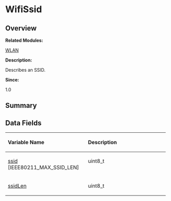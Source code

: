 # WifiSsid<a name="EN-US_TOPIC_0000001054879574"></a>

## **Overview**<a name="section1643085656093537"></a>

**Related Modules:**

[WLAN](wlan.md)

**Description:**

Describes an SSID. 

**Since:**

1.0

## **Summary**<a name="section252413438093537"></a>

## Data Fields<a name="pub-attribs"></a>

<a name="table1180328120093537"></a>
<table><thead align="left"><tr id="row258082415093537"><th class="cellrowborder" valign="top" width="50%" id="mcps1.1.3.1.1"><p id="p838410488093537"><a name="p838410488093537"></a><a name="p838410488093537"></a>Variable Name</p>
</th>
<th class="cellrowborder" valign="top" width="50%" id="mcps1.1.3.1.2"><p id="p211501297093537"><a name="p211501297093537"></a><a name="p211501297093537"></a>Description</p>
</th>
</tr>
</thead>
<tbody><tr id="row450802027093537"><td class="cellrowborder" valign="top" width="50%" headers="mcps1.1.3.1.1 "><p id="p1391236718093537"><a name="p1391236718093537"></a><a name="p1391236718093537"></a><a href="wlan.md#ga320f45c28aa8ca8095159b8a0a114268">ssid</a> [IEEE80211_MAX_SSID_LEN]</p>
</td>
<td class="cellrowborder" valign="top" width="50%" headers="mcps1.1.3.1.2 "><p id="p1863430569093537"><a name="p1863430569093537"></a><a name="p1863430569093537"></a>uint8_t </p>
</td>
</tr>
<tr id="row2081534235093537"><td class="cellrowborder" valign="top" width="50%" headers="mcps1.1.3.1.1 "><p id="p2009563296093537"><a name="p2009563296093537"></a><a name="p2009563296093537"></a><a href="wlan.md#ga35c2bd750767a87abf1c45b480124669">ssidLen</a></p>
</td>
<td class="cellrowborder" valign="top" width="50%" headers="mcps1.1.3.1.2 "><p id="p1413992796093537"><a name="p1413992796093537"></a><a name="p1413992796093537"></a>uint8_t </p>
</td>
</tr>
</tbody>
</table>

